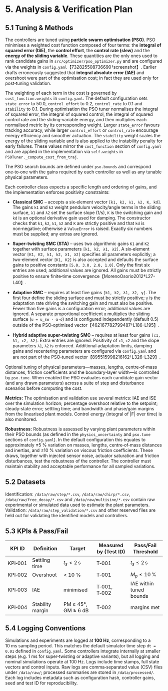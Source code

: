 # 5. Analysis & Verification Plan

## 5.1 Tuning & Methods
The controllers are tuned using **particle swarm optimisation (PSO)**.
PSO minimises a weighted cost function composed of four terms: the
**integral of squared error (ISE)**, the **control effort**, the
**control rate (slew)** and the **energy of the sliding variable**.  These
quantities are the only ones used to rank candidate gains in
`src/optimizer/pso_optimizer.py` and are configured via the weights in
`config.yaml`【732825508736690†screenshot】.  Earlier drafts erroneously
suggested that **integral absolute error (IAE)** and overshoot were part
of the optimisation cost; in fact they are used only for post‑tuning
validation.

The weighting of each term in the cost is governed by
`cost_function.weights` in `config.yaml`.  The default configuration sets
`state_error` to 50.0, `control_effort` to 0.2, `control_rate` to 0.1 and
`stability` to 0.1.  During optimisation the PSO tuner normalises the
integral of squared error, the integral of squared control, the integral
of squared control rate and the sliding‑variable energy, and then
multiplies each normalised metric by its corresponding weight.  Larger
`state_error` favours tracking accuracy, while larger `control_effort`
or `control_rate` encourage energy efficiency and smoother actuation.
The `stability` weight scales the energy of the sliding variable and is
also applied to the instability penalty for early failures.  These
values mirror the `cost_function` section of `config.yaml` and are
applied in the implementation via `self.weights` in
`PSOTuner._compute_cost_from_traj`.

The PSO search bounds are defined under `pso.bounds` and
correspond one‑to‑one with the gains required by each controller as
well as any tunable physical parameters.

Each controller class expects a specific length and ordering of gains, and the implementation enforces positivity constraints:

* **Classical SMC** – accepts a six‑element vector `[k1, k2, λ1, λ2, K, kd]`.  The gains `k1` and `k2` weight pendulum velocity/angle terms in the sliding surface, `λ1` and `λ2` set the surface slope (1/s), `K` is the switching gain and `kd` is an optional derivative gain used for damping.  The constructor checks that `k1`, `k2`, `λ1`, `λ2` and `K` are strictly positive and that `kd` is non‑negative; otherwise a `ValueError` is raised.  Exactly six numbers must be supplied; any extras are ignored.

* **Super‑twisting SMC (STA)** – uses two algorithmic gains `K1` and `K2` together with surface parameters `[k1, k2, λ1, λ2]`.  A six‑element vector `[K1, K2, k1, k2, λ1, λ2]` specifies all parameters explicitly; a two‑element vector `[K1, K2]` is also accepted and defaults the surface gains to positive constants `[5.0, 3.0, 2.0, 1.0]`.  Only the first six entries are used; additional values are ignored.  All gains must be strictly positive to ensure finite‑time convergence【MorenoOsorio2012†L27-L40】.

* **Adaptive SMC** – requires at least five gains `[k1, k2, λ1, λ2, γ]`.  The first four define the sliding surface and must be strictly positive; `γ` is the adaptation rate driving the switching gain and must also be positive.  Fewer than five gains is a configuration error; additional values are ignored.  A separate proportional coefficient `α` multiplies the sliding surface (`u = u_sw - α·σ`) and is configured independently (default 0.5) outside of the PSO‑optimised vector【462167782799487†L186-L195】.

* **Hybrid adaptive super‑twisting SMC** – requires at least four gains `[c1, λ1, c2, λ2]`.  Extra entries are ignored.  Positivity of `c1`, `c2` and the slope parameters `λ1`, `λ2` is enforced.  Additional adaptation limits, damping gains and recentering parameters are configured via `config.yaml` and are not part of the PSO‑tuned vector【895515998216162†L326-L329】.

Optional tuning of physical parameters—masses, lengths, centre‑of‑mass distances, friction coefficients and the boundary‑layer width—is controlled by `pso.tune`.  When enabled the PSO evaluates each candidate gain vector (and any drawn parameters) across a suite of step and disturbance scenarios before computing the cost.

**Metrics:** The optimisation and validation use several metrics:
IAE and ISE over the simulation horizon; percentage overshoot relative to
the setpoint; steady‑state error; settling time; and bandwidth and phase/gain
margins from the linearised plant models.  Control energy (integral of
|F| over time) is also monitored.

**Robustness:** Robustness is assessed by varying plant parameters within
their PSO bounds (as defined in the `physics_uncertainty` and `pso.tune`
sections of `config.yaml`).  In the default configuration this equates to
approximately ±5 % variation on masses, lengths, centre‑of‑mass
distances and inertias, and ±10 % variation on viscous friction
coefficients.  These draws, together with injected sensor noise,
actuator saturation and friction disturbances, test the robustness of
the controller.  The controller must maintain stability and acceptable
performance for all sampled variations.

## 5.2 Datasets
Identification: `/data/raw/step/*.csv`, `/data/raw/chirp/*.csv`,
`/data/raw/free_decay/*.csv` and `/data/raw/multisine/*.csv` contain raw
experimental or simulated data used to estimate the plant parameters.
Validation: `/data/raw/step_validation/*.csv` and other reserved files are
held out for validating the identified models and controllers.

## 5.3 KPIs & Pass/Fail
| KPI ID | Definition | Target | Measured by (Test ID) | Pass/Fail Threshold |
|--------|------------|--------|-----------------------|---------------------|
| KPI‑001 | Settling time | $t_s < 2\,\text{s}$ | T‑001 | $t_s \le 2\,\text{s}$ |
| KPI‑002 | Overshoot | < 10 % | T‑001 | $M_p \le 10\,\%$ |
| KPI‑003 | IAE | minimised | T‑001, T‑002 | IAE within tuned bounds |
| KPI‑004 | Stability margin | PM ≥ 45°, GM ≥ 6 dB | T‑002 | margins met |

## 5.4 Logging Conventions
Simulations and experiments are logged at **100 Hz**, corresponding to a 10 ms sampling period.  This matches the default simulator time step `dt = 0.01` defined in `config.yaml`.  Some controllers integrate internally at smaller steps (e.g. 1 ms for super‑twisting or adaptive variants), but all logging and nominal simulations operate at 100 Hz.  Logs include time stamps, full state vectors and control inputs.  Raw logs are
comma‑separated value (CSV) files under `/data/raw/`; processed summaries
are stored in `/data/processed/`.  Each log includes metadata such as
configuration hash, controller gains, seed and test ID for reproducibility.